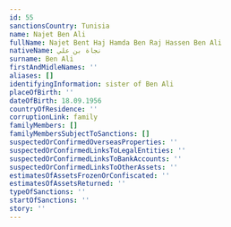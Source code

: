 ```yaml
---
id: 55
sanctionsCountry: Tunisia
name: Najet Ben Ali
fullName: Najet Bent Haj Hamda Ben Raj Hassen Ben Ali
nativeName: نجاة بن علي‎
surname: Ben Ali
firstAndMidleNames: ''
aliases: []
identifyingInformation: sister of Ben Ali
placeOfBirth: ''
dateOfBirth: 18.09.1956
countryOfResidence: ''
corruptionLink: family
familyMembers: []
familyMembersSubjectToSanctions: []
suspectedOrConfirmedOverseasProperties: ''
suspectedOrConfirmedLinksToLegalEntities: ''
suspectedOrConfirmedLinksToBankAccounts: ''
suspectedOrConfirmedLinksToOtherAssets: ''
estimatesOfAssetsFrozenOrConfiscated: ''
estimatesOfAssetsReturned: ''
typeOfSanctions: ''
startOfSanctions: ''
story: ''
---
```

